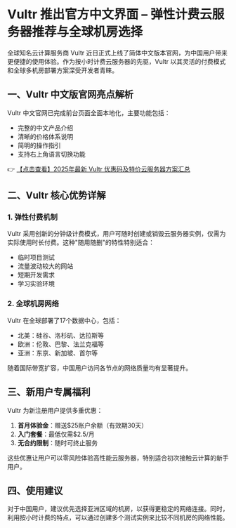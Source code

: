 # Vultr 推出官方中文界面 – 弹性计费云服务器推荐与全球机房选择

全球知名云计算服务商 Vultr 近日正式上线了简体中文版本官网，为中国用户带来更便捷的使用体验。作为按小时计费云服务器的先驱，Vultr 以其灵活的付费模式和全球多机房部署方案深受开发者青睐。

## 一、Vultr 中文版官网亮点解析

Vultr 中文官网已完成前台页面全面本地化，主要功能包括：

- 完整的中文产品介绍
- 清晰的价格体系说明
- 简明的操作指引
- 支持右上角语言切换功能

👉 [【点击查看】2025年最新 Vultr 优惠码及特价云服务器方案汇总](https://bit.ly/VuLtr)

## 二、Vultr 核心优势详解

### 1. 弹性付费机制
Vultr 采用创新的分钟级计费模式，用户可随时创建或销毁云服务器实例，仅需为实际使用时长付费。这种"随用随删"的特性特别适合：

- 临时项目测试
- 流量波动较大的网站
- 短期开发需求
- 学习实验环境

### 2. 全球机房网络
Vultr 在全球部署了17个数据中心，包括：

- 北美：硅谷、洛杉矶、达拉斯等
- 欧洲：伦敦、巴黎、法兰克福等
- 亚洲：东京、新加坡、首尔等

随着国际带宽扩容，中国用户访问各节点的网络质量均有显著提升。

## 三、新用户专属福利

Vultr 为新注册用户提供多重优惠：

1. **首月体验金**：赠送$25账户余额（有效期30天）
2. **入门套餐**：最低仅需$2.5/月
3. **无合约限制**：随时可终止服务

这些优惠让用户可以零风险体验高性能云服务器，特别适合初次接触云计算的新手用户。

## 四、使用建议

对于中国用户，建议优先选择亚洲区域的机房，以获得更稳定的网络连接。同时，利用按小时计费的特点，可以通过创建多个测试实例来比较不同机房的网络性能。